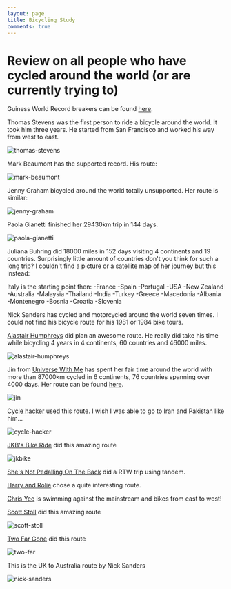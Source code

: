 ```yaml
---
layout: page
title: Bicycling Study
comments: true
---
```


# Review on all people who have cycled around the world (or are currently trying to)

Guiness World Record breakers can be found [here](https://en.wikipedia.org/wiki/Around_the_world_cycling_record).

Thomas Stevens was the first person to ride a bicycle around the world. It took him three years. He started from San Francisco and worked his way from west to east.

![thomas-stevens]({{site.baseurl}}/assets/thomas-stevens-route.png)

Mark Beaumont has the supported record. His route:

![mark-beaumont]({{site.baseurl}}/assets/mark-beaumont.png)

Jenny Graham bicycled around the world totally unsupported. Her route is similar:

![jenny-graham]({{site.baseurl}}/assets/jenny-graham.jpg)

Paola Gianetti finished her 29430km trip in 144 days.

![paola-gianetti]({{site.baseurl}}/assets/Gianetti-map.png)


Juliana Buhring did 18000 miles in 152 days visiting 4 continents and 19 countries. Surprisingly little amount of countries don't you think for such a long trip? I couldn't find a picture or a satellite map of her journey but this instead:

Italy is the starting point then:
-France
-Spain
-Portugal
-USA
-New Zealand
-Australia
-Malaysia
-Thailand
-India
-Turkey
-Greece
-Macedonia
-Albania
-Montenegro
-Bosnia
-Croatia
-Slovenia

Nick Sanders has cycled and motorcycled around the world seven times. I could not find his bicycle route for his 1981 or 1984 bike tours.

[Alastair Humphreys](https://alastairhumphreys.com/roundtheworldbybike/) did plan an awesome route. He really did take his time while bicycling 4 years in 4 continents, 60 countries and 46000 miles.

![alastair-humphreys]({{site.baseurl}}/assets/alastair-humphreys.jpg)

Jin from [Universe With Me](https://www.universewithme.com/) has spent her fair time around the world with more than 87000km cycled in 6 continents, 76 countries spanning over 4000 days. Her route can be found [here](https://www.google.com/maps/d/u/0/viewer?mid=1O6SspQxUOnoY-vKPOMbJJvAHG48&ll=25.63024166338775%2C117.47976895922443&z=2).

![jin]({{site.baseurl}}/assets/jin.jpg)

[Cycle hacker](https://cyclehacker.com) used this route. I wish I was able to go to Iran and Pakistan like him...

![cycle-hacker]({{site.baseurl}}/assets/cycle-hacker.png)

[JKB's Bike Ride](https://jkbsbikeride.com/2018/01/29/around-the-world-by-bicycle-afterthoughts-16-01-15-17-12-17/) did this amazing route

![jkbike]({{site.baseurl}}/assets/jkbike.webp)

[She's Not Pedalling On The Back](https://shesnotpedallingontheback.com/) did a RTW trip using tandem.

[Harry and Rolie](http://www.sintchristophorus.nl/harry-en-roelie-op-wereldreis-per-pilot-vamos/) chose a quite interesting route.

[Chris Yee](https://www.lifeabundantconsulting.com/blog/2018/9/22/on-our-way) is swimming against the mainstream and bikes from east to west!

[Scott Stoll](https://scottstoll.com/around-the-world-by-bicycle/how-to-ride-a-bicycle-around-the-world/) did this amazing route

![scott-stoll]({{site.baseurl}}/assets/scottstoll.webp)

[Two Far Gone](https://www.twofargone.com/) did this route

![two-far]({{site.baseurl}}/assets/two-far-plan.jpg)

This is the UK to Australia route by Nick Sanders

![nick-sanders]({{site.baseurl}}/assets/uk-to--austr.jpg)